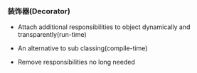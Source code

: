 ### 装饰器(Decorator)

* Attach additional responsibilities to object dynamically and transparently(run-time)

* An alternative to sub classing(compile-time)

* Remove responsibilities no long needed
